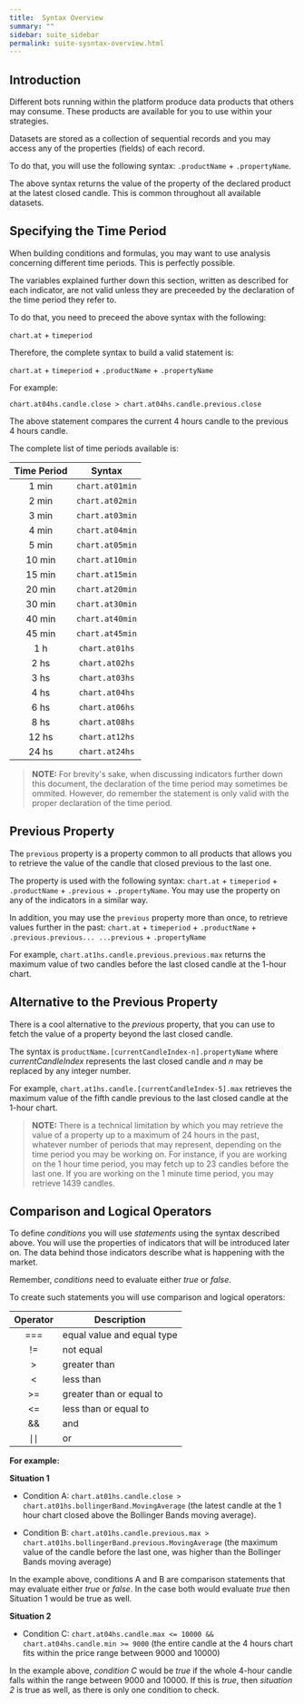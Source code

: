 ```yaml
---
title:  Syntax Overview
summary: ""
sidebar: suite_sidebar
permalink: suite-sysntax-overview.html
---
```


## Introduction

Different bots running within the platform produce data products that others may consume. These products are available for you to use within your strategies.

Datasets are stored as a collection of sequential records and you may access any of the properties (fields) of each record.

To do that, you will use the following syntax: ```.productName``` + ```.propertyName```. 

The above syntax returns the value of the property of the declared product at the latest closed candle. This is common throughout all available datasets.

## Specifying the Time Period

When building conditions and formulas, you may want to use analysis concerning different time periods. This is perfectly possible.

The variables explained further down this section, written as described for each indicator, are not valid unless they are preceeded by the declaration of the time period they refer to.

To do that, you need to preceed the above syntax with the following:

```chart.at``` + ```timeperiod```

Therefore, the complete syntax to build a valid statement is:

```chart.at``` + ```timeperiod``` + ```.productName``` + ```.propertyName```

For example:

```chart.at04hs.candle.close > chart.at04hs.candle.previous.close```

The above statement compares the current 4 hours candle to the previous 4 hours candle.

The complete list of time periods available is:

| Time Period | Syntax |
| :---: | :---: |
| 1 min | ```chart.at01min``` |
| 2 min | ```chart.at02min``` |
| 3 min | ```chart.at03min``` |
| 4 min | ```chart.at04min``` |
| 5 min | ```chart.at05min``` |
| 10 min | ```chart.at10min``` |
| 15 min | ```chart.at15min``` |
| 20 min | ```chart.at20min``` |
| 30 min | ```chart.at30min``` |
| 40 min | ```chart.at40min``` |
| 45 min | ```chart.at45min``` |
| 1 h | ```chart.at01hs``` |
| 2 hs | ```chart.at02hs``` |
| 3 hs | ```chart.at03hs``` |
| 4 hs | ```chart.at04hs``` |
| 6 hs | ```chart.at06hs``` |
| 8 hs | ```chart.at08hs``` |
| 12 hs | ```chart.at12hs``` |
| 24 hs | ```chart.at24hs``` |

> **NOTE:** For brevity's sake, when discussing indicators further down this document, the declaration of the time period may sometimes be ommited. However, do remember the statement is only valid with the proper declaration of the time period.

## Previous Property

The ```previous``` property is a property common to all products that allows you to retrieve the value of the candle that closed previous to the last one. 

The property is used with the following syntax: ```chart.at``` + ```timeperiod``` + ```.productName``` + ```.previous``` + ```.propertyName```. You may use the property on any of the indicators in a similar way. 

In addition, you may use the ```previous``` property more than once, to retrieve values further in the past: ```chart.at``` + ```timeperiod``` + ```.productName``` + ```.previous.previous... ...previous``` + ```.propertyName```

For example, ```chart.at1hs.candle.previous.previous.max``` returns the maximum value of two candles before the last closed candle at the 1-hour chart.

## Alternative to the Previous Property

There is a cool alternative to the *previous* property, that you can use to fetch the value of a property beyond the last closed candle.

The syntax is ```productName.[currentCandleIndex-n].propertyName``` where *currentCandleIndex* represents the last closed candle and *n* may be replaced by any integer number.

For example, ```chart.at1hs.candle.[currentCandleIndex-5].max``` retrieves the maximum value of the fifth candle previous to the last closed candle at the 1-hour chart.

> **NOTE:** There is a technical limitation by which you may retrieve the value of a  property up to a maximum of 24 hours in the past, whatever number of periods that may represent, depending on the time period you may be working on. For instance, if you are working on the 1 hour time period, you may fetch up to 23 candles before the last one. If you are working on the 1 minute time period, you may retrieve 1439 candles. 

## Comparison and Logical Operators

To define _conditions_ you will use _statements_ using the syntax described above. You will use the properties of indicators that will be introduced later on. The data behind those indicators describe what is happening with the market. 

Remember, _conditions_ need to evaluate either _true_ or _false_.

To create such statements you will use comparison and logical operators:

| Operator | Description |
| :---: | --- |
| === | equal value and equal type |
| != | not equal |
| > | greater than |
| < | less than |
| >= | greater than or equal to |
| <= | less than or equal to |
| && | and |
| &#8739;&#8739; | or |

**For example:**

**Situation 1**

* Condition A: ```chart.at01hs.candle.close > chart.at01hs.bollingerBand.MovingAverage``` (the latest candle at the 1 hour chart closed above the Bollinger Bands moving average).

* Condition B: ```chart.at01hs.candle.previous.max > chart.at01hs.bollingerBand.previous.MovingAverage``` (the maximum value of the candle before the last one, was higher than the Bollinger Bands moving average)
  
In the example above, conditions A and B are comparison statements that may evaluate either _true_ or _false_. In the case both would evaluate _true_ then Situation 1 would be true as well.

**Situation 2**

* Condition C: ```chart.at04hs.candle.max <= 10000 && chart.at04hs.candle.min >= 9000``` (the entire candle at the 4 hours chart fits within the price range between 9000 and 10000)

In the example above, _condition C_ would be _true_ if the whole 4-hour candle falls within the range between 9000 and 10000. If this is _true_, then _situation 2_ is true as well, as there is only one condition to check.

